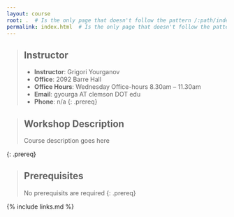 ```yaml
---
layout: course
root: .  # Is the only page that doesn't follow the pattern /:path/index.html
permalink: index.html  # Is the only page that doesn't follow the pattern /:path/index.html
---
```


> ## Instructor
> - **Instructor**: Grigori Yourganov
> - **Office**: 2092 Barre Hall
> - **Office Hours**: Wednesday Office-hours 8.30am – 11.30am
> - **Email**: gyourga AT clemson DOT edu
> - **Phone**: n/a
{: .prereq}

> ## Workshop Description
> Course description goes here
>
{: .prereq}

> ## Prerequisites
> No prerequisits are required
{: .prereq}

{% include links.md %}
